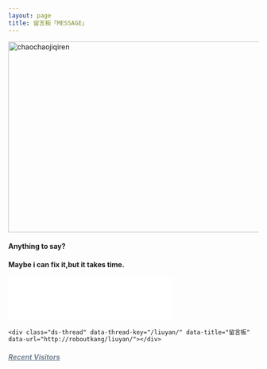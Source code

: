 ```yaml
---
layout: page
title: 留言板「MESSAGE」
---
```


<img src="https://raw.githubusercontent.com/pongker/pwsite/gh-pages/images/321863.jpg" width="683" height="384" alt="chaochaojiqiren"/>


<p><h4>Anything to say?</h4>
<p><h4>Maybe i can fix it,but it takes time.</h4>   

<!-- <p>
<audio autoplay="autopaly" controls="controls" loop="loop"  preload="auto" id="audio1">
	<source src="http://omjh2j5h3.bkt.clouddn.com/%E6%9D%8E%E7%8E%89%E5%88%9A%20-%20%E5%88%9A%E5%A5%BD%E9%81%87%E8%A7%81%E4%BD%A0.mp3" type="audio/mp3">你的浏览器不支持audio标签</a>
	</audio> -->
<!--
<div>  

<object width="330" height="180" data="http://music.163.com/style/swf/widget.swf?sid=441877316&type=0&auto=1&width=310&height=430" type="application/x-shockwave-flash"></object>  

  </div>  -->
<iframe src="//music.163.com/outchain/player?type=2&amp;id=411315381&amp;auto=0&amp;height=66" width="330" height="86" frameborder="no" marginwidth="0" marginheight="0"></iframe>


<!-- <div id="QPlayer" class="QPlayer">
<div id="pContent">
	<div id="player">
<span class="cover"></span>
<div class="ctrl">
<div class="musicTag marquee">
<strong>Title</strong>
<span> - </span>
<span class="artist">Artist</span>
</div>
<div class="progress">
<div class="timer left">0:00</div>
<div class="contr">
<div class="rewind icon"></div>
<div class="playback icon"></div>
<div class="fastforward icon"></div>
</div>
<div class="right">
<div class="liebiao icon"></div>
</div>
</div>
</div>
</div>
	<div class="ssBtn">
	        <div class="adf"></div>
    </div>
</div>
<ol id="playlist"></ol>
</div>

<script src="/js/jquery.min.js"></script>
<script src="/js/jquery.marquee.min.js"></script>

<script>
	var	playlist = [
{title:"My All",artist:"浜崎あゆみ",mp3:"http://omjh2j5h3.bkt.clouddn.com/music/%E6%B5%9C%E5%B4%8E%E3%81%82%E3%82%86%E3%81%BF%20-%20MY%20ALL.mp3",cover:"http://p4.music.126.net/7VJn16zrictuj5kdfW1qHA==/3264450024433083.jpg?param=106x106",},
{title:"Try Everything",artist:"Shakira",mp3:"http://omjh2j5h3.bkt.clouddn.com/music/Shakira%20-%20Try%20Everything.mp3",cover:"http://p4.music.126.net/KLw_TLTRUe9pClPv4vlEtQ==/936783906865219.jpg?param=106x106",},
{title:"Victory",artist:"Two Steps From Hell",mp3:"http://omjh2j5h3.bkt.clouddn.com/music/Two%20Steps%20From%20Hell%20-%20Victory.mp3",cover:"http://p4.music.126.net/YXY1vPG5rtdV7w_cWDnNWw==/884007348732141.jpg?param=106x106",},
{title:"Monody",artist:"TheFatRat,Laura Brehm",mp3:"http://omjh2j5h3.bkt.clouddn.com/TheFatRat,Laura%20Brehm%20-%20Monody.mp3",cover:"http://p3.music.126.net/1odRfg3HXWmYw02EMXKRKQ==/116548232557498.jpg?param=106x106",},
{title:"Luv Letter",artist:"dj okawari ",mp3:"http://omjh2j5h3.bkt.clouddn.com/music/Luv%20Letter.mp3",cover:"http://p4.music.126.net/F2fqWwTTT2DAOKPQKQ-G0A==/5892282813545901.jpg?param=106x106",},
{title:"Born this way",artist:"lady gaga ",mp3:"http://omjh2j5h3.bkt.clouddn.com/music/Born%20this%20way.mp3",cover:"http://p4.music.126.net/G2nCsXpMc81lcUY-pOHr9Q==/2528876745541310.jpg?param=106x106",},
{title:"The Edge of Glory",artist:"Lady Gaga",mp3:"http://omjh2j5h3.bkt.clouddn.com/music/The%20Edge%20of%20Glory.mp3",cover:"http://p3.music.126.net/iYG3tZ2xSKrzf65BaDtEJQ==/7929677860524772.jpg?param=106x106",},
{title:"Beautiful",artist:"Eminem ",mp3:"http://omjh2j5h3.bkt.clouddn.com/music/Beautiful.mp3",cover:"http://p4.music.126.net/F2fqWwTTT2DAOKPQKQ-G0A==/5892282813545901.jpg?param=106x106",},
{title:"Hall of Fame",artist:"the script/will.i.am",mp3:"http://omjh2j5h3.bkt.clouddn.com/music/Hall%20of%20Fame.mp3",cover:"http://p4.music.126.net/d5ryd0uwq29KWk3bRZ1wsA==/45079976751142.jpg?param=106x106",},
{title:"刚好遇见你",artist:"李玉刚",mp3:"http://omjh2j5h3.bkt.clouddn.com/music/%E6%9D%8E%E7%8E%89%E5%88%9A%20-%20%E5%88%9A%E5%A5%BD%E9%81%87%E8%A7%81%E4%BD%A0.mp3",cover:"http://p4.music.126.net/Nn8kTtc14uWJw_UWbEc5mg==/7909886650478099.jpg?param=106x106",},
];
  var isRotate = true;
  var autoplay = true;
</script>
<script src="/js/player.js"></script>
<script>

function bgChange(){
	var lis= $('.lib');
	for(var i=0; i<lis.length; i+=2)
	lis[i].style.background = 'rgba(246, 246, 246, 0.5)';
}
window.onload = bgChange;
</script>

<meta charset="utf-8">
  <meta name="viewport" content="width=device-width, initial-scale=1" />
	<title></title>
	<link rel="stylesheet" href="/css/player.css">



<script>
myVid=document.getElementById("audio1");

function setHalfVolume()
  {
  myVid.volume=0.2;
  }

</script>  -->


<!-- 多说评论框 start -->
	<div class="ds-thread" data-thread-key="/liuyan/" data-title="留言板" data-url="http://roboutkang/liuyan/"></div>
<!-- 多说评论框 end -->
<!-- 多说公共JS代码 start (一个网页只需插入一次) -->
<script type="text/javascript">
var duoshuoQuery = {short_name:"robotkang"};
	(function() {
		var ds = document.createElement('script');
		ds.type = 'text/javascript';ds.async = true;
		ds.src = (document.location.protocol == 'https:' ? 'https:' : 'http:') + '//static.duoshuo.com/embed.js';
		ds.charset = 'UTF-8';
		(document.getElementsByTagName('head')[0]
		 || document.getElementsByTagName('body')[0]).appendChild(ds);
	})();
	</script>
<!-- 多说公共JS代码 end -->

<p>
<a href="/fangke/" style="color:#708090"> <h5>Recent Visitors</h5></a>  
</p>
